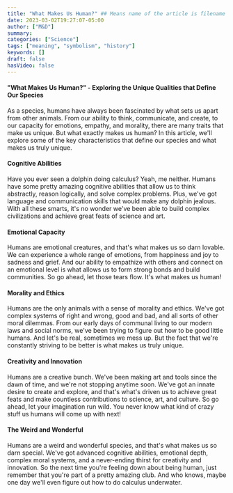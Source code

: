 ```yaml
---
title: "What Makes Us Human?" ## Means name of the article is filename
date: 2023-03-02T19:27:07-05:00
author: ["M&D"]
summary:
categories: ["Science"]
tags: ["meaning", "symbolism", "history"]
keywords: []
draft: false
hasVideo: false
---
```


#### "What Makes Us Human?" - Exploring the Unique Qualities that Define Our Species

As a species, humans have always been fascinated by what sets us apart from other animals. From our ability to think, communicate, and create, to our capacity for emotions, empathy, and morality, there are many traits that make us unique. But what exactly makes us human? In this article, we'll explore some of the key characteristics that define our species and what makes us truly unique.

#### Cognitive Abilities

Have you ever seen a dolphin doing calculus? Yeah, me neither. Humans have some pretty amazing cognitive abilities that allow us to think abstractly, reason logically, and solve complex problems. Plus, we've got language and communication skills that would make any dolphin jealous. With all these smarts, it's no wonder we've been able to build complex civilizations and achieve great feats of science and art.

#### Emotional Capacity

Humans are emotional creatures, and that's what makes us so darn lovable. We can experience a whole range of emotions, from happiness and joy to sadness and grief. And our ability to empathize with others and connect on an emotional level is what allows us to form strong bonds and build communities. So go ahead, let those tears flow. It's what makes us human!

#### Morality and Ethics

Humans are the only animals with a sense of morality and ethics. We've got complex systems of right and wrong, good and bad, and all sorts of other moral dilemmas. From our early days of communal living to our modern laws and social norms, we've been trying to figure out how to be good little humans. And let's be real, sometimes we mess up. But the fact that we're constantly striving to be better is what makes us truly unique.

#### Creativity and Innovation

Humans are a creative bunch. We've been making art and tools since the dawn of time, and we're not stopping anytime soon. We've got an innate desire to create and explore, and that's what's driven us to achieve great feats and make countless contributions to science, art, and culture. So go ahead, let your imagination run wild. You never know what kind of crazy stuff us humans will come up with next!

#### The Weird and Wonderful

Humans are a weird and wonderful species, and that's what makes us so darn special. We've got advanced cognitive abilities, emotional depth, complex moral systems, and a never-ending thirst for creativity and innovation. So the next time you're feeling down about being human, just remember that you're part of a pretty amazing club. And who knows, maybe one day we'll even figure out how to do calculus underwater.
